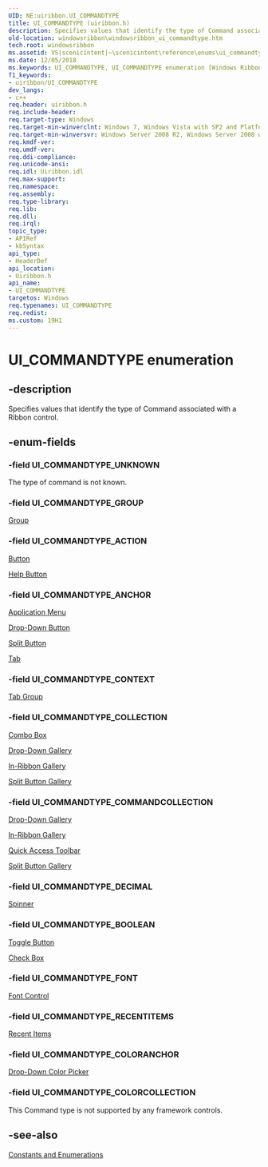 ```yaml
---
UID: NE:uiribbon.UI_COMMANDTYPE
title: UI_COMMANDTYPE (uiribbon.h)
description: Specifies values that identify the type of Command associated with a Ribbon control.
old-location: windowsribbon\windowsribbon_ui_commandtype.htm
tech.root: windowsribbon
ms.assetid: VS|scenicintent|~\scenicintent\reference\enums\ui_commandtype.htm
ms.date: 12/05/2018
ms.keywords: UI_COMMANDTYPE, UI_COMMANDTYPE enumeration [Windows Ribbon], UI_COMMANDTYPE_ACTION, UI_COMMANDTYPE_ANCHOR, UI_COMMANDTYPE_BOOLEAN, UI_COMMANDTYPE_COLLECTION, UI_COMMANDTYPE_COLORANCHOR, UI_COMMANDTYPE_COLORCOLLECTION, UI_COMMANDTYPE_COMMANDCOLLECTION, UI_COMMANDTYPE_CONTEXT, UI_COMMANDTYPE_DECIMAL, UI_COMMANDTYPE_FONT, UI_COMMANDTYPE_GROUP, UI_COMMANDTYPE_RECENTITEMS, UI_COMMANDTYPE_UNKNOWN, scenicintent_UI_COMMANDTYPE, uiribbon/UI_COMMANDTYPE, uiribbon/UI_COMMANDTYPE_ACTION, uiribbon/UI_COMMANDTYPE_ANCHOR, uiribbon/UI_COMMANDTYPE_BOOLEAN, uiribbon/UI_COMMANDTYPE_COLLECTION, uiribbon/UI_COMMANDTYPE_COLORANCHOR, uiribbon/UI_COMMANDTYPE_COLORCOLLECTION, uiribbon/UI_COMMANDTYPE_COMMANDCOLLECTION, uiribbon/UI_COMMANDTYPE_CONTEXT, uiribbon/UI_COMMANDTYPE_DECIMAL, uiribbon/UI_COMMANDTYPE_FONT, uiribbon/UI_COMMANDTYPE_GROUP, uiribbon/UI_COMMANDTYPE_RECENTITEMS, uiribbon/UI_COMMANDTYPE_UNKNOWN, windowsribbon.windowsribbon_ui_commandtype
f1_keywords:
- uiribbon/UI_COMMANDTYPE
dev_langs:
- c++
req.header: uiribbon.h
req.include-header: 
req.target-type: Windows
req.target-min-winverclnt: Windows 7, Windows Vista with SP2 and Platform Update for Windows Vista [desktop apps only]
req.target-min-winversvr: Windows Server 2008 R2, Windows Server 2008 with SP2 and Platform Update for Windows Server 2008 [desktop apps only]
req.kmdf-ver: 
req.umdf-ver: 
req.ddi-compliance: 
req.unicode-ansi: 
req.idl: Uiribbon.idl
req.max-support: 
req.namespace: 
req.assembly: 
req.type-library: 
req.lib: 
req.dll: 
req.irql: 
topic_type:
- APIRef
- kbSyntax
api_type:
- HeaderDef
api_location:
- Uiribbon.h
api_name:
- UI_COMMANDTYPE
targetos: Windows
req.typenames: UI_COMMANDTYPE
req.redist: 
ms.custom: 19H1
---
```


# UI_COMMANDTYPE enumeration


## -description


Specifies values that identify the type of Command associated with a Ribbon control.


## -enum-fields




### -field UI_COMMANDTYPE_UNKNOWN

The type of command is not known.


### -field UI_COMMANDTYPE_GROUP


<a href="https://docs.microsoft.com/windows/desktop/windowsribbon/windowsribbon-controls-group">Group</a>



### -field UI_COMMANDTYPE_ACTION


<a href="https://docs.microsoft.com/windows/desktop/windowsribbon/windowsribbon-controls-button">Button</a>



<a href="https://docs.microsoft.com/windows/desktop/windowsribbon/windowsribbon-controls-helpbutton">Help Button</a>



### -field UI_COMMANDTYPE_ANCHOR


<a href="https://docs.microsoft.com/windows/desktop/windowsribbon/windowsribbon-controls-applicationmenu">Application Menu</a>



<a href="https://docs.microsoft.com/windows/desktop/windowsribbon/windowsribbon-controls-dropdownbutton">Drop-Down Button</a>



<a href="https://docs.microsoft.com/windows/desktop/windowsribbon/windowsribbon-controls-splitbutton">Split Button</a>



<a href="https://docs.microsoft.com/windows/desktop/windowsribbon/windowsribbon-controls-tab">Tab</a>



### -field UI_COMMANDTYPE_CONTEXT


<a href="https://docs.microsoft.com/windows/desktop/windowsribbon/windowsribbon-controls-tabgroup">Tab Group</a>



### -field UI_COMMANDTYPE_COLLECTION


<a href="https://docs.microsoft.com/windows/desktop/windowsribbon/windowsribbon-controls-combobox">Combo Box</a>



<a href="https://docs.microsoft.com/windows/desktop/windowsribbon/windowsribbon-controls-dropdowngallery">Drop-Down Gallery</a>



<a href="https://docs.microsoft.com/windows/desktop/windowsribbon/windowsribbon-controls-inribbongallery">In-Ribbon Gallery</a>



<a href="https://docs.microsoft.com/windows/desktop/windowsribbon/windowsribbon-controls-splitbuttongallery">Split Button Gallery</a>



### -field UI_COMMANDTYPE_COMMANDCOLLECTION


<a href="https://docs.microsoft.com/windows/desktop/windowsribbon/windowsribbon-controls-dropdowngallery">Drop-Down Gallery</a>



<a href="https://docs.microsoft.com/windows/desktop/windowsribbon/windowsribbon-controls-inribbongallery">In-Ribbon Gallery</a>



<a href="https://docs.microsoft.com/windows/desktop/windowsribbon/windowsribbon-controls-quickaccesstoolbar">Quick Access Toolbar</a>



<a href="https://docs.microsoft.com/windows/desktop/windowsribbon/windowsribbon-controls-splitbuttongallery">Split Button Gallery</a>



### -field UI_COMMANDTYPE_DECIMAL


<a href="https://docs.microsoft.com/windows/desktop/windowsribbon/windowsribbon-controls-spinner">Spinner</a>



### -field UI_COMMANDTYPE_BOOLEAN


<a href="https://docs.microsoft.com/windows/desktop/windowsribbon/windowsribbon-controls-togglebutton">Toggle Button</a>



<a href="https://docs.microsoft.com/windows/desktop/windowsribbon/windowsribbon-controls-checkbox">Check Box</a>



### -field UI_COMMANDTYPE_FONT


<a href="https://docs.microsoft.com/windows/desktop/windowsribbon/windowsribbon-controls-fontcontrol">Font Control</a>



### -field UI_COMMANDTYPE_RECENTITEMS


<a href="https://docs.microsoft.com/windows/desktop/windowsribbon/windowsribbon-controls-recentitems">Recent Items</a>



### -field UI_COMMANDTYPE_COLORANCHOR


<a href="https://docs.microsoft.com/windows/desktop/windowsribbon/windowsribbon-controls-dropdowncolorpicker">Drop-Down Color Picker</a>



### -field UI_COMMANDTYPE_COLORCOLLECTION

This Command type is not supported by any framework controls.


## -see-also




<a href="https://docs.microsoft.com/windows/desktop/windowsribbon/windowsribbon-reference-enumerations">Constants and Enumerations</a>
 

 

